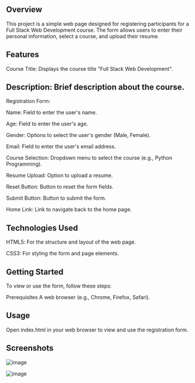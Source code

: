 ## Overview
This project is a simple web page designed for registering participants for a Full Stack Web Development course. The form allows users to enter their personal information, select a course, and upload their resume.

## Features
Course Title: Displays the course title "Full Stack Web Development".

## Description: Brief description about the course.

Registration Form:

Name: Field to enter the user's name.

Age: Field to enter the user's age.

Gender: Options to select the user's gender (Male, Female).

Email: Field to enter the user's email address.

Course Selection: Dropdown menu to select the course (e.g., Python Programming).

Resume Upload: Option to upload a resume.

Reset Button: Button to reset the form fields.

Submit Button: Button to submit the form.

Home Link: Link to navigate back to the home page.

## Technologies Used
HTML5: For the structure and layout of the web page.

CSS3: For styling the form and page elements.

## Getting Started
To view or use the form, follow these steps:

Prerequisites
A web browser (e.g., Chrome, Firefox, Safari).


## Usage
Open index.html in your web browser to view and use the registration form.

## Screenshots

![image](https://github.com/user-attachments/assets/0bf5cd00-efed-4ad0-9893-66dd329bd592)

![image](https://github.com/user-attachments/assets/751113fd-491f-4038-8c2a-6e228c15d956)

